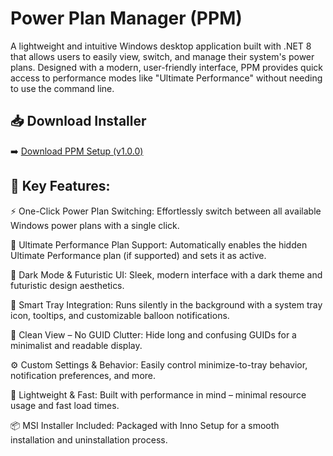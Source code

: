 # Power Plan Manager (PPM)
A lightweight and intuitive Windows desktop application built with .NET 8 that allows users to easily view, switch, and manage their system's power plans. Designed with a modern, user-friendly interface, PPM provides quick access to performance modes like "Ultimate Performance" without needing to use the command line.

## 📥 Download Installer

➡️ [Download PPM Setup (v1.0.0)]([https://github.com/surya-cn/PPM/releases/latest](https://github.com/surya-cn/PPM/releases/download/Setup/PPM.Setup.exe))




## 🚀 **Key Features:**

⚡ One-Click Power Plan Switching:
Effortlessly switch between all available Windows power plans with a single click.

🎯 Ultimate Performance Plan Support:
Automatically enables the hidden Ultimate Performance plan (if supported) and sets it as active.

🌙 Dark Mode & Futuristic UI:
Sleek, modern interface with a dark theme and futuristic design aesthetics.

🧠 Smart Tray Integration:
Runs silently in the background with a system tray icon, tooltips, and customizable balloon notifications.

🧹 Clean View – No GUID Clutter:
Hide long and confusing GUIDs for a minimalist and readable display.

⚙️ Custom Settings & Behavior:
Easily control minimize-to-tray behavior, notification preferences, and more.

🧩 Lightweight & Fast:
Built with performance in mind – minimal resource usage and fast load times.

📦 MSI Installer Included:
Packaged with Inno Setup for a smooth installation and uninstallation process.
